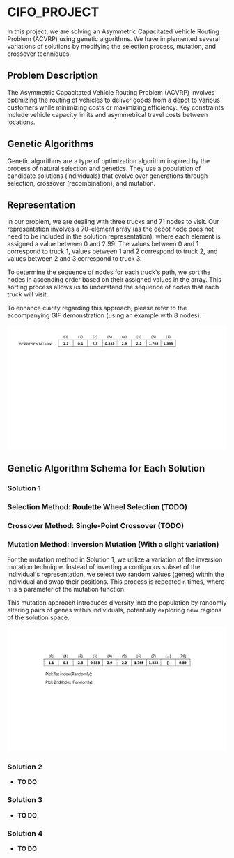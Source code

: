 # CIFO_PROJECT

In this project, we are solving an Asymmetric Capacitated Vehicle Routing Problem (ACVRP) using genetic algorithms. We have implemented several variations of solutions by modifying the selection process, mutation, and crossover techniques.

## Problem Description
The Asymmetric Capacitated Vehicle Routing Problem (ACVRP) involves optimizing the routing of vehicles to deliver goods from a depot to various customers while minimizing costs or maximizing efficiency. Key constraints include vehicle capacity limits and asymmetrical travel costs between locations.

## Genetic Algorithms
Genetic algorithms are a type of optimization algorithm inspired by the process of natural selection and genetics. They use a population of candidate solutions (individuals) that evolve over generations through selection, crossover (recombination), and mutation.

## Representation
In our problem, we are dealing with three trucks and 71 nodes to visit. Our representation involves a 70-element array (as the depot node does not need to be included in the solution representation), where each element is assigned a value between 0 and 2.99. The values between 0 and 1 correspond to truck 1, values between 1 and 2 correspond to truck 2, and values between 2 and 3 correspond to truck 3.

To determine the sequence of nodes for each truck's path, we sort the nodes in ascending order based on their assigned values in the array. This sorting process allows us to understand the sequence of nodes that each truck will visit.

To enhance clarity regarding this approach, please refer to the accompanying GIF demonstration (using an example with 8 nodes). 

![Representation Animation](Images/gif_2.gif)

## Genetic Algorithm Schema for Each Solution

### **Solution 1**
### Selection Method: Roulette Wheel Selection (TODO)
### Crossover Method: Single-Point Crossover (TODO)
### Mutation Method: Inversion Mutation (With a slight variation)

For the mutation method in Solution 1, we utilize a variation of the inversion mutation technique. Instead of inverting a contiguous subset of the individual's representation, we select two random values (genes) within the individual and swap their positions. This process is repeated `n` times, where `n` is a parameter of the mutation function.

This mutation approach introduces diversity into the population by randomly altering pairs of genes within individuals, potentially exploring new regions of the solution space.

![Mutation Animation](Images/gif_1.gif)

### Solution 2
- **TO DO**
### Solution 3
- **TO DO**
### Solution 4
- **TO DO**

